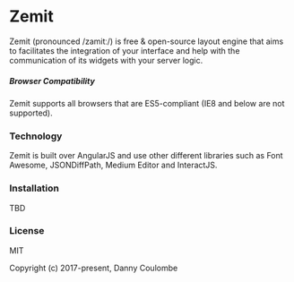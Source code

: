 # Zemit

Zemit \(pronounced /zamitː/\) is free & open-source layout engine that aims to facilitates the integration of your interface and help with the communication of its widgets with your server logic.

##### Browser Compatibility

Zemit supports all browsers that are ES5-compliant \(IE8 and below are not supported\).

### Technology

Zemit is built over AngularJS and use other different libraries such as Font Awesome, JSONDiffPath, Medium Editor and InteractJS.

### Installation

TBD

### 

### License

MIT

Copyright \(c\) 2017-present, Danny Coulombe

